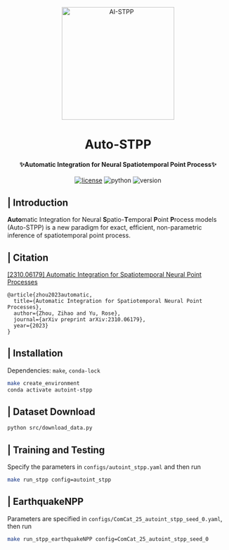 <p align="center" >
  <a href="https://github.com/Rose-STL-Lab/AI-STPP"><img src="https://fremont.zzhou.info/images/2023/05/18/Auto-STPP.png" width="256" height="256" alt="AI-STPP"></a>
</p>
<h1 align="center">Auto-STPP</h1>
<h4 align="center">✨Automatic Integration for Neural Spatiotemporal Point Process✨</h4>

<p align="center">
    <a href="https://zzhou.info/LICENSE"><img src="https://camo.githubusercontent.com/87d0b0ec1c0a97dbf68ce4d3098de6912bca75aa006304dd0a55976e6673cbe1/68747470733a2f2f696d672e736869656c64732e696f2f6769746875622f6c6963656e73652f64656c67616e2f6c6f677572752e737667" alt="license"></a>
    <img src="https://img.shields.io/badge/Python-3.10+-yellow" alt="python">
    <img src="https://img.shields.io/badge/Version-1.1.0-green" alt="version">
</p>

## | Introduction

**Auto**matic Integration for Neural **S**patio-**T**emporal **P**oint **P**rocess models (Auto-STPP) is a new paradigm for exact, efﬁcient, non-parametric inference of spatiotemporal point process.

## | Citation

[[2310.06179] Automatic Integration for Spatiotemporal Neural Point Processes](https://arxiv.org/abs/2310.06179)

```
@article{zhou2023automatic,
  title={Automatic Integration for Spatiotemporal Neural Point Processes},
  author={Zhou, Zihao and Yu, Rose},
  journal={arXiv preprint arXiv:2310.06179},
  year={2023}
}
```

## | Installation

Dependencies: `make`, `conda-lock`

```bash
make create_environment
conda activate autoint-stpp
```

## | Dataset Download

```bash
python src/download_data.py
```

## | Training and Testing

Specify the parameters in `configs/autoint_stpp.yaml` and then run

```bash
make run_stpp config=autoint_stpp
```

## | EarthquakeNPP

Parameters are specified in `configs/ComCat_25_autoint_stpp_seed_0.yaml`,  then run

```bash
make run_stpp_earthquakeNPP config=ComCat_25_autoint_stpp_seed_0
```

